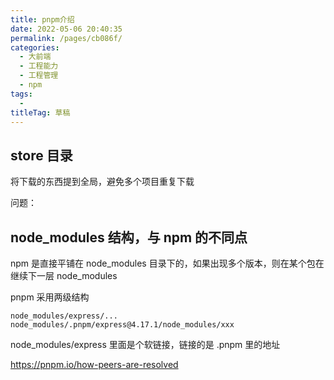 ```yaml
---
title: pnpm介绍
date: 2022-05-06 20:40:35
permalink: /pages/cb086f/
categories: 
  - 大前端
  - 工程能力
  - 工程管理
  - npm
tags: 
  - 
titleTag: 草稿
---
```


## store 目录

将下载的东西提到全局，避免多个项目重复下载

问题：

## node_modules 结构，与 npm 的不同点

npm 是直接平铺在 node_modules 目录下的，如果出现多个版本，则在某个包在继续下一层 node_modules

pnpm 采用两级结构
```
node_modules/express/...
node_modules/.pnpm/express@4.17.1/node_modules/xxx
```

node_modules/express 里面是个软链接，链接的是 .pnpm 里的地址


https://pnpm.io/how-peers-are-resolved